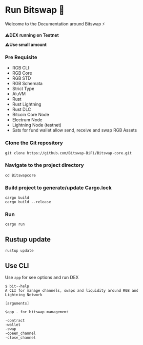 # Run Bitswap 💱

Welcome to the Documentation around Bitswap ⚡

⚠️**DEX running on Testnet**

⚠️**Use small amount**

### Pre Requisite

- RGB CLI
- RGB Core
- RGB STD
- RGB Schemata
- Strict Type
- AluVM
- Rust
- Rust Lightning
- Rust DLC
- Bitcoin Core Node
- Electrum Node
- Lightning Node (testnet)
- Sats for fund wallet allow send, receive and swap RGB Assets

### Clone the Git repository

```git
git clone https://github.com/Bitswap-BiFi/Bitswap-core.git
```

### Navigate to the project directory
```cd
cd Bitswapcore
```

### Build project to generate/update Cargo.lock
```cargo
cargo build
cargo build --release
```

### Run

```cargo
cargo run
```
## Rustup update

```rustup
rustup update
```
## Use CLI

Use ``app`` for see options and run DEX
```cli
$ bit--help
A CLI for manage channels, swaps and liquidity around RGB and Lightning Network

[arguments]

$app - for bitswap management

-contract
-wallet
-swap
-opeen_channel
-close_channel

```
